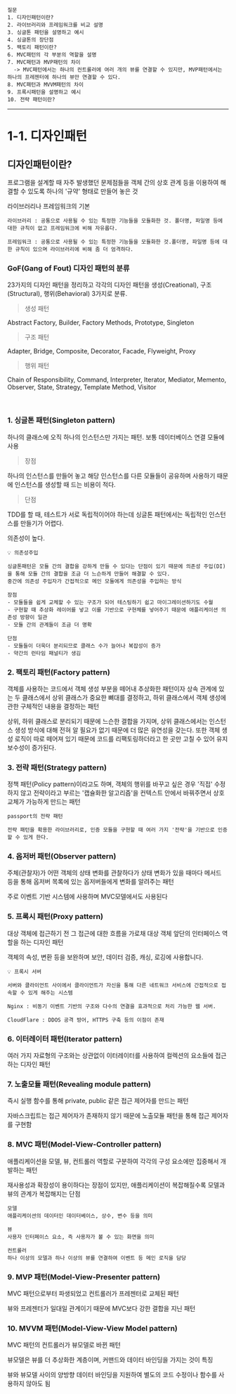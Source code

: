 ```
질문
1. 디자인패턴이란?
2. 라이브러리와 프레임워크를 비교 설명
3. 싱글톤 패턴을 설명하고 예시
4. 싱글톤의 장단점
5. 팩토리 패턴이란?
6. MVC패턴의 각 부분의 역할을 설명
7. MVC패턴과 MVP패턴의 차이
  -> MVC패턴에서는 하나의 컨트롤러에 여러 개의 뷰를 연결할 수 있지만, MVP패턴에서는 하나의 프레젠터에 하나의 뷰만 연결할 수 있다.
8. MVC패턴과 MVVM패턴의 차이
9. 프록시패턴을 설명하고 예시
10. 전략 패턴이란?
```

---

# 1-1. 디자인패턴

## 디자인패턴이란?

프로그램을 설계할 때 자주 발생했던 문제점들을 객체 간의 상호 관계 등을 이용하여 해결할 수 있도록 하나의 '규약' 형태로 만들어 놓은 것

라이브러리나 프레임워크의 기본

```
라이브러리 : 공통으로 사용될 수 있는 특정한 기능들을 모듈화한 것. 폴더명, 파일명 등에 대한 규칙이 없고 프레임워크에 비해 자유롭다.

프레임워크 : 공통으로 사용될 수 있는 특정한 기능들을 모듈화한 것.폴더명, 파일명 등에 대한 규칙이 있으며 라이브러리에 비해 좀 더 엄격하다.
```

### GoF(Gang of Fout) 디자인 패턴의 분류

23가지의 디자인 패턴을 정리하고 각각의 디자인 패턴을 생성(Creational), 구조(Structural), 행위(Behavioral) 3가지로 분류.

> 생성 패턴

Abstract Factory, Builder, Factory Methods, Prototype, Singleton

> 구조 패턴

Adapter, Bridge, Composite, Decorator, Facade, Flyweight, Proxy

> 행위 패턴

Chain of Responsibility, Command, Interpreter, Iterator, Mediator, Memento, Observer, State, Strategy, Template Method, Visitor

<br>

### 1. 싱글톤 패턴(Singleton pattern)

하나의 클래스에 오직 하나의 인스턴스만 가지는 패턴. 보통 데이터베이스 연결 모듈에 사용

> 장점

하나의 인스턴스를 만들어 놓고 해당 인스턴스를 다른 모듈들이 공유하며 사용하기 때문에 인스턴스를 생성할 때 드는 비용이 적다.

> 단점

TDD를 할 때, 테스트가 서로 독립적이어야 하는데 싱글톤 패턴에서는 독립적인 인스턴스를 만들기가 어렵다.

의존성이 높다.

```
💡 의존성주입

싱글톤패턴은 모듈 간의 결합을 강하게 만들 수 있다는 단점이 있기 때문에 의존성 주입(DI)을 통해 모듈 간의 결합을 조금 더 느슨하게 만들어 해결할 수 있다.
중간에 의존성 주입자가 간접적으로 메인 모듈에게 의존성을 주입하는 방식

장점
- 모듈들을 쉽게 교체할 수 있는 구조가 되어 테스팅하기 쉽고 마이그레이션하기도 수월
- 구현할 때 추상화 레이어를 넣고 이를 기반으로 구현체를 넣어주기 때문에 애플리케이션 의존성 방향이 일관
- 모듈 간의 관계들이 조금 더 명확

단점
- 모듈들이 더욱더 분리되므로 클래스 수가 늘어나 복잡성이 증가
- 약간의 런타임 패널티가 생김
```

### 2. 팩토리 패턴(Factory pattern)

객체를 사용하는 코드에서 객체 생성 부분을 떼어내 추상화한 패턴이자 상속 관계에 있는 두 클래스에서 상위 클래스가 중요한 뼈대를 결정하고, 하위 클래스에서 객체 생성에 관한 구체적인 내용을 결정하는 패턴

상위, 하위 클래스로 분리되기 때문에 느슨한 결합을 가지며, 상위 클래스에서는 인스턴스 생성 방식에 대해 전혀 알 필요가 없기 때문에 더 많은 유연성을 갖는다. 또한 객체 생성 로직이 따로 떼어져 있기 때문에 코드를 리팩토링하더라고 한 곳만 고칠 수 있어 유지 보수성이 증가된다.

### 3. 전략 패턴(Strategy pattern)

정책 패턴(Policy pattern)이라고도 하며, 객체의 행위를 바꾸고 싶은 경우 '직접' 수정하지 않고 전략이라고 부르는 '캡슐화한 알고리즘'을 컨텍스트 안에서 바꿔주면서 상호 교체가 가능하게 만드는 패턴

```
passport의 전략 패턴

전략 패턴을 확용한 라이브러리로, 인증 모듈을 구현할 때 여러 가지 '전략'을 기반으로 인증할 수 있게 한다.
```

### 4. 옵저버 패턴(Observer pattern)

주체(관찰자)가 어떤 객체의 상태 변화를 관찰하다가 상태 변화가 있을 때마다 메서드 등을 통해 옵저버 목록에 있는 옵저버들에게 변화를 알려주는 패턴

주로 이벤트 기반 시스템에 사용하며 MVC모델에서도 사용된다

### 5. 프록시 패턴(Proxy pattern)

대상 객체에 접근하기 전 그 접근에 대한 흐름을 가로채 대상 객체 앞단의 인터페이스 역할을 하는 디자인 패턴

객체의 속성, 변환 등을 보완하며 보안, 데이터 검증, 캐싱, 로깅에 사용합니다.

```
💡 프록시 서버

서버와 클라이언트 사이에서 클라이언트가 자신을 통해 다른 네트워크 서비스에 간접적으로 접속할 수 있게 해주는 시스템

Nginx : 비동기 이벤트 기반의 구조와 다수의 연결을 효과적으로 처리 가능한 웹 서버.

CloudFlare : DDOS 공격 방어, HTTPS 구축 등의 이점이 존재
```

### 6. 이터레이터 패턴(Iterator pattern)

여러 가지 자료형의 구조와는 상관없이 이터레이터를 사용하여 컬렉션의 요소들에 접근하는 디자인 패턴

### 7. 노출모듈 패턴(Revealing module pattern)

즉시 실행 함수를 통해 private, public 같은 접근 제어자를 만드는 패턴

자바스크립트는 접근 제어자가 존재하지 않기 때문에 노출모듈 패턴을 통해 접근 제어자를 구현함

### 8. MVC 패턴(Model-View-Controller pattern)

애플리케이션을 모델, 뷰, 컨트롤러 역할로 구분하여 각각의 구성 요소에만 집중해서 개발하는 패턴

재사용성과 확장성이 용이하다는 장점이 있지만, 애플리케이션이 복잡해질수록 모델과 뷰의 관계가 복잡해지는 단점

```
모델
애플리케이션의 데이터인 데이터베이스, 상수, 변수 등을 의미

뷰
사용자 인터페이스 요소, 즉 사용자가 볼 수 있는 화면을 의미

컨트롤러
하나 이상의 모델과 하나 이상의 뷰를 연결하여 이벤트 등 메인 로직을 담당
```

### 9. MVP 패턴(Model-View-Presenter pattern)

MVC 패턴으로부터 파생되었고 컨트롤러가 프레젠터로 교체된 패턴

뷰와 프레젠터가 일대일 관계이기 때문에 MVC보다 강한 결합을 지닌 패턴

### 10. MVVM 패턴(Model-View-View Model pattern)

MVC 패턴의 컨트롤러가 뷰모델로 바뀐 패턴

뷰모델은 뷰를 더 추상화한 계층이며, 커맨드와 데이터 바인딩을 가지는 것이 특징

뷰와 뷰모델 사이의 양방향 데이터 바인딩을 지원하여 별도의 코드 수정이나 함수를 사용하지 않아도 됨
